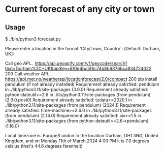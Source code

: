 # Current forecast of any city or town

## Usage
$ ./bin/python3 forecast.py

Please enter a location in the format 'City/Town, Country':   [Default: Durham, UK]: 


Call geo API... https://api.geoapify.com/v1/geocode/search?text=Durham%2C+UK&apiKey=610e4bc5f6c74b8b9376bca934724022
200
Call weather API... https://api.met.no/weatherapi/locationforecast/2.0/compact
200
pip install pendulum (if not already installed)
Requirement already satisfied: pendulum in ./lib/python3.11/site-packages (3.0.0)
Requirement already satisfied: python-dateutil>=2.6 in ./lib/python3.11/site-packages (from pendulum) (2.9.0.post0)
Requirement already satisfied: tzdata>=2020.1 in ./lib/python3.11/site-packages (from pendulum) (2024.1)
Requirement already satisfied: time-machine>=2.6.0 in ./lib/python3.11/site-packages (from pendulum) (2.14.0)
Requirement already satisfied: six>=1.5 in ./lib/python3.11/site-packages (from python-dateutil>=2.6->pendulum) (1.16.0)

Local timezone is: Europe/London
In the location Durham, DH1 3NG, United Kingdom, and on Monday 11th of March 2024 4:00 PM it is 7.0 degrees celsius (that's 44.6 degrees farenheit)
